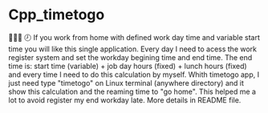 # Cpp_timetogo
🏃🏻💨 🕗 If you work from home with defined work day time and variable start time you will like this single application. Every day I need to acess the work register system and set the workday begining time and end time. The end time is: start time (variable) + job day hours (fixed) + lunch hours (fixed) and every time I need to do this calculation by myself. Whith timetogo app, I just need type "timetogo" on Linux terminal (anywhere directory) and it show this calculation and the reaming time to "go home". This helped me a lot to avoid register my end workday late. More details in README file.
